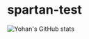# spartan-test

![Yohan's GitHub stats](https://github-readme-stats.vercel.app/api?username=Yohanfrm3&show_icons=true&theme=radical)

